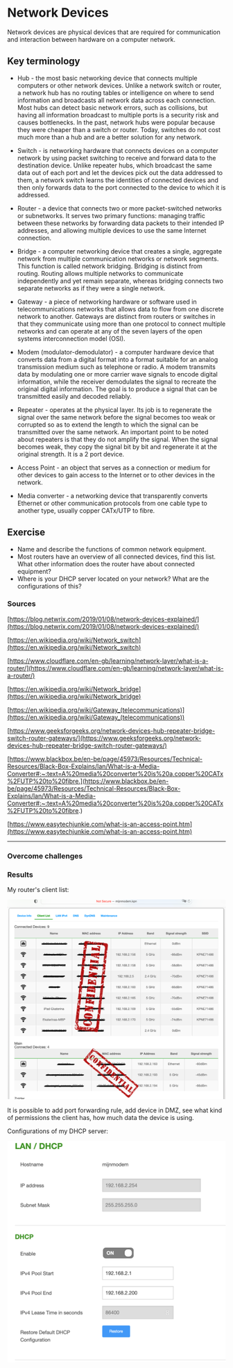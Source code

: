 # Network Devices
Network devices are physical devices that are required for communication and interaction between hardware on a computer network.

## Key terminology
- Hub - the most basic networking device that connects multiple computers or other network devices. Unlike a network switch or router, a network hub has no routing tables or intelligence on where to send information and broadcasts all network data across each connection. Most hubs can detect basic network errors, such as collisions, but having all information broadcast to multiple ports is a security risk and causes bottlenecks. In the past, network hubs were popular because they were cheaper than a switch or router. Today, switches do not cost much more than a hub and are a better solution for any network.

- Switch - is networking hardware that connects devices on a computer network by using packet switching to receive and forward data to the destination device.
Unlike repeater hubs, which broadcast the same data out of each port and let the devices pick out the data addressed to them, a network switch learns the identities of connected devices and then only forwards data to the port connected to the device to which it is addressed.

- Router - a device that connects two or more packet-switched networks or subnetworks. It serves two primary functions: managing traffic between these networks by forwarding data packets to their intended IP addresses, and allowing multiple devices to use the same Internet connection.

- Bridge - a computer networking device that creates a single, aggregate network from multiple communication networks or network segments. This function is called network bridging. Bridging is distinct from routing. Routing allows multiple networks to communicate independently and yet remain separate, whereas bridging connects two separate networks as if they were a single network.

- Gateway - a piece of networking hardware or software used in telecommunications networks that allows data to flow from one discrete network to another. Gateways are distinct from routers or switches in that they communicate using more than one protocol to connect multiple networks and can operate at any of the seven layers of the open systems interconnection model (OSI).

- Modem (modulator-demodulator) - a computer hardware device that converts data from a digital format into a format suitable for an analog transmission medium such as telephone or radio. A modem transmits data by modulating one or more carrier wave signals to encode digital information, while the receiver demodulates the signal to recreate the original digital information. The goal is to produce a signal that can be transmitted easily and decoded reliably.

- Repeater -  operates at the physical layer. Its job is to regenerate the signal over the same network before the signal becomes too weak or corrupted so as to extend the length to which the signal can be transmitted over the same network. An important point to be noted about repeaters is that they do not amplify the signal. When the signal becomes weak, they copy the signal bit by bit and regenerate it at the original strength. It is a 2 port device. 

- Access Point - an object that serves as a connection or medium for other devices to gain access to the Internet or to other devices in the network.

- Media converter - a networking device that transparently converts Ethernet or other communication protocols from one cable type to another type, usually copper CATx/UTP to fibre.

## Exercise
- Name and describe the functions of common network equipment.
- Most routers have an overview of all connected devices, find this list. What other information does the router have about connected equipment?
- Where is your DHCP server located on your network? What are the configurations of this?


### Sources

[https://blog.netwrix.com/2019/01/08/network-devices-explained/](https://blog.netwrix.com/2019/01/08/network-devices-explained/)

[https://en.wikipedia.org/wiki/Network_switch](https://en.wikipedia.org/wiki/Network_switch)

[https://www.cloudflare.com/en-gb/learning/network-layer/what-is-a-router/](https://www.cloudflare.com/en-gb/learning/network-layer/what-is-a-router/)

[https://en.wikipedia.org/wiki/Network_bridge](https://en.wikipedia.org/wiki/Network_bridge)

[https://en.wikipedia.org/wiki/Gateway_(telecommunications)](https://en.wikipedia.org/wiki/Gateway_(telecommunications))

[https://www.geeksforgeeks.org/network-devices-hub-repeater-bridge-switch-router-gateways/](https://www.geeksforgeeks.org/network-devices-hub-repeater-bridge-switch-router-gateways/)

[https://www.blackbox.be/en-be/page/45973/Resources/Technical-Resources/Black-Box-Explains/lan/What-is-a-Media-Converter#:~:text=A%20media%20converter%20is%20a,copper%20CATx%2FUTP%20to%20fibre.](https://www.blackbox.be/en-be/page/45973/Resources/Technical-Resources/Black-Box-Explains/lan/What-is-a-Media-Converter#:~:text=A%20media%20converter%20is%20a,copper%20CATx%2FUTP%20to%20fibre.)

[https://www.easytechjunkie.com/what-is-an-access-point.htm](https://www.easytechjunkie.com/what-is-an-access-point.htm)

****

### Overcome challenges


### Results

My router's client list:

![image](/00_includes/networking_02_1_screenshot.png)

It is possible to add port forwarding rule, add device in DMZ, see what kind of permissions the client has, how much data the device is using.

Configurations of my DHCP server:

![image](/00_includes/networking_02_2_screenshot.png)